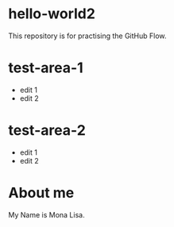 # hello-world2
This repository is for practising the GitHub Flow.
# test-area-1
- edit 1
- edit 2

# test-area-2
- edit 1
- edit 2
# About me

My Name is Mona Lisa.